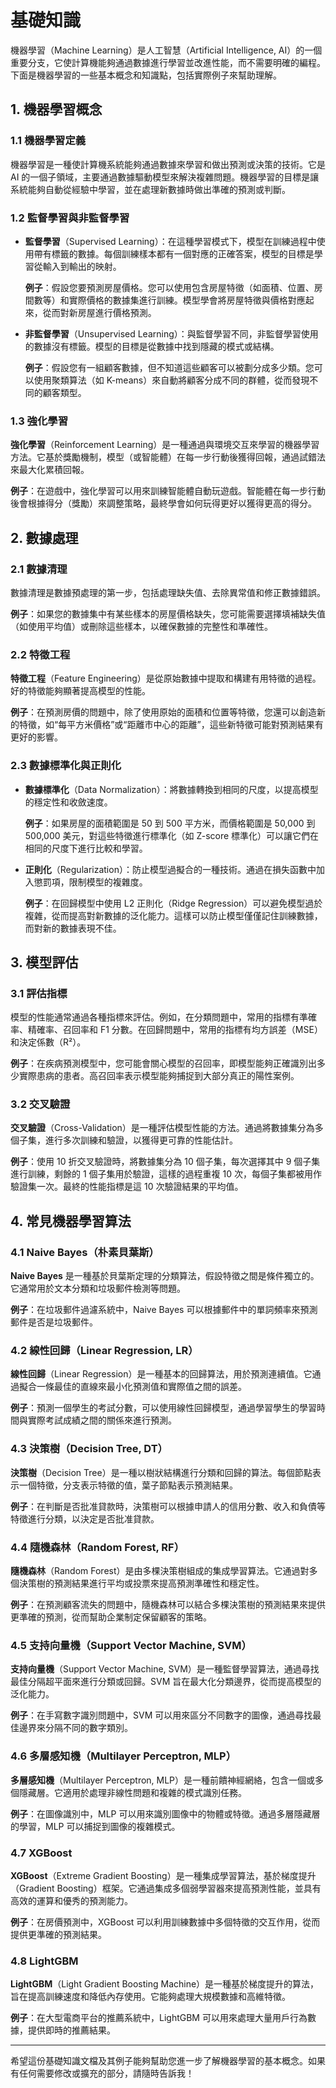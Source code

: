 # 基礎知識

機器學習（Machine Learning）是人工智慧（Artificial Intelligence, AI）的一個重要分支，它使計算機能夠通過數據進行學習並改進性能，而不需要明確的編程。下面是機器學習的一些基本概念和知識點，包括實際例子來幫助理解。

## 1. 機器學習概念

### 1.1 機器學習定義

機器學習是一種使計算機系統能夠通過數據來學習和做出預測或決策的技術。它是 AI 的一個子領域，主要通過數據驅動模型來解決複雜問題。機器學習的目標是讓系統能夠自動從經驗中學習，並在處理新數據時做出準確的預測或判斷。

### 1.2 監督學習與非監督學習

- **監督學習**（Supervised Learning）：在這種學習模式下，模型在訓練過程中使用帶有標籤的數據。每個訓練樣本都有一個對應的正確答案，模型的目標是學習從輸入到輸出的映射。

  **例子**：假設您要預測房屋價格。您可以使用包含房屋特徵（如面積、位置、房間數等）和實際價格的數據集進行訓練。模型學會將房屋特徵與價格對應起來，從而對新房屋進行價格預測。

- **非監督學習**（Unsupervised Learning）：與監督學習不同，非監督學習使用的數據沒有標籤。模型的目標是從數據中找到隱藏的模式或結構。

  **例子**：假設您有一組顧客數據，但不知道這些顧客可以被劃分成多少類。您可以使用聚類算法（如 K-means）來自動將顧客分成不同的群體，從而發現不同的顧客類型。

### 1.3 強化學習

**強化學習**（Reinforcement Learning）是一種通過與環境交互來學習的機器學習方法。它基於獎勵機制，模型（或智能體）在每一步行動後獲得回報，通過試錯法來最大化累積回報。

**例子**：在遊戲中，強化學習可以用來訓練智能體自動玩遊戲。智能體在每一步行動後會根據得分（獎勵）來調整策略，最終學會如何玩得更好以獲得更高的得分。

## 2. 數據處理

### 2.1 數據清理

數據清理是數據預處理的第一步，包括處理缺失值、去除異常值和修正數據錯誤。

**例子**：如果您的數據集中有某些樣本的房屋價格缺失，您可能需要選擇填補缺失值（如使用平均值）或刪除這些樣本，以確保數據的完整性和準確性。

### 2.2 特徵工程

**特徵工程**（Feature Engineering）是從原始數據中提取和構建有用特徵的過程。好的特徵能夠顯著提高模型的性能。

**例子**：在預測房價的問題中，除了使用原始的面積和位置等特徵，您還可以創造新的特徵，如“每平方米價格”或“距離市中心的距離”，這些新特徵可能對預測結果有更好的影響。

### 2.3 數據標準化與正則化

- **數據標準化**（Data Normalization）：將數據轉換到相同的尺度，以提高模型的穩定性和收斂速度。

  **例子**：如果房屋的面積範圍是 50 到 500 平方米，而價格範圍是 50,000 到 500,000 美元，對這些特徵進行標準化（如 Z-score 標準化）可以讓它們在相同的尺度下進行比較和學習。

- **正則化**（Regularization）：防止模型過擬合的一種技術。通過在損失函數中加入懲罰項，限制模型的複雜度。

  **例子**：在回歸模型中使用 L2 正則化（Ridge Regression）可以避免模型過於複雜，從而提高對新數據的泛化能力。這樣可以防止模型僅僅記住訓練數據，而對新的數據表現不佳。

## 3. 模型評估

### 3.1 評估指標

模型的性能通常通過各種指標來評估。例如，在分類問題中，常用的指標有準確率、精確率、召回率和 F1 分數。在回歸問題中，常用的指標有均方誤差（MSE）和決定係數（R²）。

**例子**：在疾病預測模型中，您可能會關心模型的召回率，即模型能夠正確識別出多少實際患病的患者。高召回率表示模型能夠捕捉到大部分真正的陽性案例。

### 3.2 交叉驗證

**交叉驗證**（Cross-Validation）是一種評估模型性能的方法。通過將數據集分為多個子集，進行多次訓練和驗證，以獲得更可靠的性能估計。

**例子**：使用 10 折交叉驗證時，將數據集分為 10 個子集，每次選擇其中 9 個子集進行訓練，剩餘的 1 個子集用於驗證，這樣的過程重複 10 次，每個子集都被用作驗證集一次。最終的性能指標是這 10 次驗證結果的平均值。

## 4. 常見機器學習算法

### 4.1 Naive Bayes（朴素貝葉斯）

**Naive Bayes** 是一種基於貝葉斯定理的分類算法，假設特徵之間是條件獨立的。它通常用於文本分類和垃圾郵件檢測等問題。

**例子**：在垃圾郵件過濾系統中，Naive Bayes 可以根據郵件中的單詞頻率來預測郵件是否是垃圾郵件。

### 4.2 線性回歸（Linear Regression, LR）

**線性回歸**（Linear Regression）是一種基本的回歸算法，用於預測連續值。它通過擬合一條最佳的直線來最小化預測值和實際值之間的誤差。

**例子**：預測一個學生的考試分數，可以使用線性回歸模型，通過學習學生的學習時間與實際考試成績之間的關係來進行預測。

### 4.3 決策樹（Decision Tree, DT）

**決策樹**（Decision Tree）是一種以樹狀結構進行分類和回歸的算法。每個節點表示一個特徵，分支表示特徵的值，葉子節點表示預測結果。

**例子**：在判斷是否批准貸款時，決策樹可以根據申請人的信用分數、收入和負債等特徵進行分類，以決定是否批准貸款。

### 4.4 隨機森林（Random Forest, RF）

**隨機森林**（Random Forest）是由多棵決策樹組成的集成學習算法。它通過對多個決策樹的預測結果進行平均或投票來提高預測準確性和穩定性。

**例子**：在預測顧客流失的問題中，隨機森林可以結合多棵決策樹的預測結果來提供更準確的預測，從而幫助企業制定保留顧客的策略。

### 4.5 支持向量機（Support Vector Machine, SVM）

**支持向量機**（Support Vector Machine, SVM）是一種監督學習算法，通過尋找最佳分隔超平面來進行分類或回歸。SVM 旨在最大化分類邊界，從而提高模型的泛化能力。

**例子**：在手寫數字識別問題中，SVM 可以用來區分不同數字的圖像，通過尋找最佳邊界來分隔不同的數字類別。

### 4.6 多層感知機（Multilayer Perceptron, MLP）

**多層感知機**（Multilayer Perceptron, MLP）是一種前饋神經網絡，包含一個或多個隱藏層。它適用於處理非線性問題和複雜的模式識別任務。

**例子**：在圖像識別中，MLP 可以用來識別圖像中的物體或特徵。通過多層隱藏層的學習，MLP 可以捕捉到圖像的複雜模式。

### 4.7 XGBoost

**XGBoost**（Extreme Gradient Boosting）是一種集成學習算法，基於梯度提升（Gradient Boosting）框架。它通過集成多個弱學習器來提高預測性能，並具有高效的運算和優秀的預測能力。

**例子**：在房價預測中，XGBoost 可以利用訓練數據中多個特徵的交互作用，從而提供更準確的預測結果。

### 4.8 LightGBM

**LightGBM**（Light Gradient Boosting Machine）是一種基於梯度提升的算法，旨在提高訓練速度和降低內存使用。它能夠處理大規模數據和高維特徵。

**例子**：在大型電商平台的推薦系統中，LightGBM 可以用來處理大量用戶行為數據，提供即時的推薦結果。

---

希望這份基礎知識文檔及其例子能夠幫助您進一步了解機器學習的基本概念。如果有任何需要修改或擴充的部分，請隨時告訴我！
